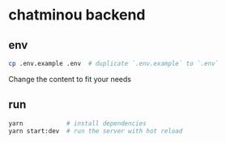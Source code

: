 # chatminou backend

##  env
```sh
cp .env.example .env  # duplicate `.env.example` to `.env`
```
Change the content to fit your needs

## run
```sh
yarn            # install dependencies
yarn start:dev  # run the server with hot reload
```
